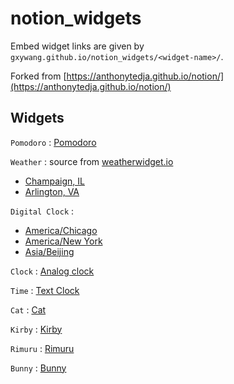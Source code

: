 # notion_widgets

Embed widget links are given by `gxywang.github.io/notion_widgets/<widget-name>/`.

Forked from [https://anthonytedja.github.io/notion/](https://anthonytedja.github.io/notion/)

## Widgets
`Pomodoro` : [Pomodoro](https://gxywang.github.io/notion_widgets/pomodoro/)

`Weather` : source from [weatherwidget.io](https://weatherwidget.io/)
- [Champaign, IL](https://gxywang.github.io/notion_widgets/weather/champaign/)
- [Arlington, VA](https://gxywang.github.io/notion_widgets/weather/arlington/)

`Digital Clock` :
- [America/Chicago](https://gxywang.github.io/notion_widgets/digital_clock/central_time)
- [America/New York](https://gxywang.github.io/notion_widgets/digital_clock/eastern_time)
- [Asia/Beijing](https://gxywang.github.io/notion_widgets/digital_clock/china_time)

`Clock` : [Analog clock](https://gxywang.github.io/notion_widgets/clock/)

`Time` : [Text Clock](https://gxywang.github.io/notion_widgets/time/)

`Cat` : [Cat](https://gxywang.github.io/notion_widgets/cat/)

`Kirby` : [Kirby](https://gxywang.github.io/notion_widgets/kirby/)

`Rimuru` : [Rimuru](https://gxywang.github.io/notion_widgets/rimuru/)

`Bunny` : [Bunny](https://gxywang.github.io/notion_widgets/bunny/)
